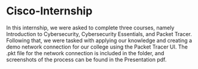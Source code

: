 # Cisco-Internship
In this internship, we were asked to complete three courses, namely Introduction to Cybersecurity, Cybersecurity Essentials, and Packet Tracer.  
Following that, we were tasked with applying our knowledge and creating a demo network connection for our college using the Packet Tracer UI. The .pkt file for the network connection is included in the folder, and screenshots of the process can be found in the Presentation pdf.
